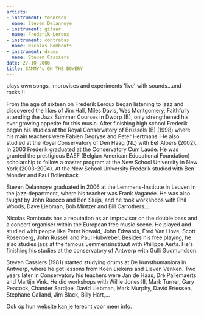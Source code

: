 ```yaml
---
artists:
- instrument: tenorsax
  name: Steven Delannoye
- instrument: gitaar
  name: Frederik Leroux
- instrument: contrabas
  name: Nicolas Rombouts
- instrument: drums
  name: Steven Cassiers
date: 27-10-2006
title: SAMMY's ON THE BOWERY
---
```

plays own songs, improvises and experiments 'live' with sounds...and rocks!!! 

From the age of sixteen on Frederik Leroux began listening to jazz and discovered the likes of 
Jim Hall, Miles Davis, Wes Montgomery, Faithfully attending the Jazz Summer Courses in Dworp (B), 
only strengthened his ever growing appetite for this music. After finishing high school 
Frederik began his studies at the Royal Conservatory of Brussels (B) (1998) where his main teachers 
were Fabien Degryse and Peter Hertmans. He also studied at the Royal Conservatory of Den Haag (NL) 
with Eef Albers (2002). In 2003 Frederik graduated at the Conservatory Cum Laude. 
He was granted the prestigious BAEF (Belgian American Educational Foundation) scholarship 
to follow a master program at the New School University in New York (2003-2004). 
At the New School University Frederik studied with Ben Monder and Paul Bollenback. 

Steven Delannoye graduated in 2006 at the Lemmens-Institute in Leuven in the jazz-department, 
where his teacher was Frank Vaganée. He was also taught by John Ruocco and Ben Sluijs, 
and he took workshops with Phil Woods, Dave Liebman, Bob Mintzer and Bill Carrothers... 

Nicolas Rombouts has a reputation as an improvisor on the double bass and a concert organiser 
within the European free music scene. He played and studied with people like Peter Kowald, 
John Edwards, Fred Van Hove, Scott Rosenberg, John Russell and Paul Hubweber. 
Besides his free playing, he also studies jazz at the famous Lemmensinstituut with Philippe Aerts. 
He's finishing his studies at the conservatory of Antwerp with Gulli Gudmundson. 

Steven Cassiers (1981) started studying drums at De Kunsthumaniora in Antwerp, 
where he got lessons from Koen Liekens and Lieven Venken. Two years later in Conservatory 
his teachers were Jan de Haas, Dré Pallemaerts and Martijn Vink. He did workshops with Willie Jones III, 
Mark Turner, Gary Peacock, Chander Sardjoe, David Liebman, Mark Murphy, David Friessen, Stephane Galland, 
Jim Black, Billy Hart,...

Ook op hun [website](http://www.myspace.com/sammysonthebowery) kan je terecht voor meer info.